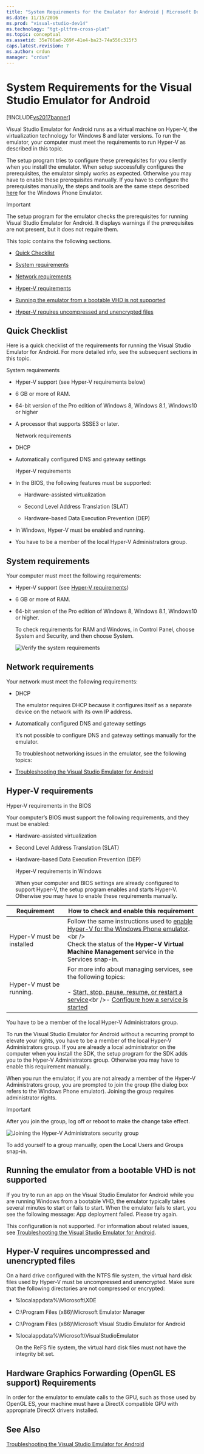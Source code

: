 ```yaml
---
title: "System Requirements for the Emulator for Android | Microsoft Docs"
ms.date: 11/15/2016
ms.prod: "visual-studio-dev14"
ms.technology: "tgt-pltfrm-cross-plat"
ms.topic: conceptual
ms.assetid: 35e766ad-269f-41e4-ba23-74a556c315f3
caps.latest.revision: 7
ms.author: crdun
manager: "crdun"
---
```

# System Requirements for the Visual Studio Emulator for Android
[!INCLUDE[vs2017banner](../includes/vs2017banner.md)]

Visual Studio Emulator for Android runs as a virtual machine on Hyper-V, the virtualization technology for Windows 8 and later versions. To run the emulator, your computer must meet the requirements to run Hyper-V as described in this topic.

 The setup program tries to configure these prerequisites for you silently when you install the emulator. When setup successfully configures the prerequisites, the emulator simply works as expected. Otherwise you may have to enable these prerequisites manually. If you have to configure the prerequisites manually, the steps and tools are the same steps described [here](https://msdn.microsoft.com/library/windows/apps/jj863509\(v=vs.105\).aspx) for the Windows Phone Emulator.

> [!IMPORTANT]
>  The setup program for the emulator checks the prerequisites for running Visual Studio Emulator for Android. It displays warnings if the prerequisites are not present, but it does not require them.

 This topic contains the following sections.

-   [Quick Checklist](#Checklist)

-   [System requirements](#System)

-   [Network requirements](#Network)

-   [Hyper-V requirements](#HyperV)

-   [Running the emulator from a bootable VHD is not supported](#BootableVHD)

-   [Hyper-V requires uncompressed and unencrypted files](#Files)

##  <a name="Checklist"></a> Quick Checklist
 Here is a quick checklist of the requirements for running the Visual Studio Emulator for Android. For more detailed info, see the subsequent sections in this topic.

 System requirements

- Hyper-V support (see Hyper-V requirements below)

- 6 GB or more of RAM.

- 64-bit version of the Pro edition of Windows 8, Windows 8.1, Windows10 or higher

- A processor that supports SSSE3 or later.

  Network requirements

- DHCP

- Automatically configured DNS and gateway settings

  Hyper-V requirements

- In the BIOS, the following features must be supported:

  -   Hardware-assisted virtualization

  -   Second Level Address Translation (SLAT)

  -   Hardware-based Data Execution Prevention (DEP)

- In Windows, Hyper-V must be enabled and running.

- You have to be a member of the local Hyper-V Administrators group.

##  <a name="System"></a> System requirements
 Your computer must meet the following requirements:

- Hyper-V support (see [Hyper-V requirements](#HyperV))

- 6 GB or more of RAM.

- 64-bit version of the Pro edition of Windows 8, Windows 8.1, Windows10 or higher.

  To check requirements for RAM and Windows, in Control Panel, choose System and Security, and then choose System.

  ![Verify the system requirements](../cross-platform/media/android-emu-system-requirements.png "Android_Emu_System_Requirements")

##  <a name="Network"></a> Network requirements
 Your network must meet the following requirements:

- DHCP

   The emulator requires DHCP because it configures itself as a separate device on the network with its own IP address.

- Automatically configured DNS and gateway settings

   It’s not possible to configure DNS and gateway settings manually for the emulator.

  To troubleshoot networking issues in the emulator, see the following topics:

- [Troubleshooting the Visual Studio Emulator for Android](../cross-platform/troubleshooting-the-visual-studio-emulator-for-android.md)

##  <a name="HyperV"></a> Hyper-V requirements
 Hyper-V requirements in the BIOS

 Your computer’s BIOS must support the following requirements, and they must be enabled:

- Hardware-assisted virtualization

- Second Level Address Translation (SLAT)

- Hardware-based Data Execution Prevention (DEP)

  Hyper-V requirements in Windows

  When your computer and BIOS settings are already configured to support Hyper-V, the setup program enables and starts Hyper-V. Otherwise you may have to enable these requirements manually.

|Requirement|How to check and enable this requirement|
|-----------------|----------------------------------------------|
|Hyper-V must be installed|Follow the same instructions used to [enable Hyper-V for the Windows Phone emulator](https://msdn.microsoft.com/library/windows/apps/jj863509\(v=vs.105\).aspx).<br /><br /> Check the status of the **Hyper-V Virtual Machine Management** service in the Services snap-in.|
|Hyper-V must be running.|For more info about managing services, see the following topics:<br /><br /> -   [Start, stop, pause, resume, or restart a service](https://technet.microsoft.com/library/cc736564\(v=WS.10\).aspx)<br />-   [Configure how a service is started](https://technet.microsoft.com/%20library/cc739213\(v=ws.10\))|

 You have to be a member of the local Hyper-V Administrators group.

 To run the Visual Studio Emulator for Android without a recurring prompt to elevate your rights, you have to be a member of the local Hyper-V Administrators group. If you are already a local administrator on the computer when you install the SDK, the setup program for the SDK adds you to the Hyper-V Administrators group. Otherwise you may have to enable this requirement manually.

 When you run the emulator, if you are not already a member of the Hyper-V Administrators group, you are prompted to join the group (the dialog box refers to the Windows Phone emulator). Joining the group requires administrator rights.

> [!IMPORTANT]
> After you join the group, log off or reboot to make the change take effect.

 ![Joining the Hyper&#45;V Administrators security group](../cross-platform/media/android-emu-hyperv-admin.png "Android_Emu_HyperV_Admin")

 To add yourself to a group manually, open the Local Users and Groups snap-in.

##  <a name="BootableVHD"></a> Running the emulator from a bootable VHD is not supported
 If you try to run an app on the Visual Studio Emulator for Android while you are running Windows from a bootable VHD, the emulator typically takes several minutes to start or fails to start. When the emulator fails to start, you see the following message: App deployment failed. Please try again.

 This configuration is not supported. For information about related issues, see [Troubleshooting the Visual Studio Emulator for Android](../cross-platform/troubleshooting-the-visual-studio-emulator-for-android.md).

##  <a name="Files"></a> Hyper-V requires uncompressed and unencrypted files
 On a hard drive configured with the NTFS file system, the virtual hard disk files used by Hyper-V must be uncompressed and unencrypted. Make sure that the following directories are not compressed or encrypted:

- %localappdata%\Microsoft\XDE

- C:\Program Files (x86)\Microsoft Emulator Manager

- C:\Program Files (x86)\Microsoft Visual Studio Emulator for Android

- %localappdata%\Microsoft\VisualStudioEmulator

  On the ReFS file system, the virtual hard disk files must not have the integrity bit set.

## Hardware Graphics Forwarding (OpenGL ES support) Requirements
 In order for the emulator to emulate calls to the GPU, such as those used by OpenGL ES, your machine must have a DirectX compatible GPU with appropriate DirectX drivers installed.

## See Also
 [Troubleshooting the Visual Studio Emulator for Android](../cross-platform/troubleshooting-the-visual-studio-emulator-for-android.md)
